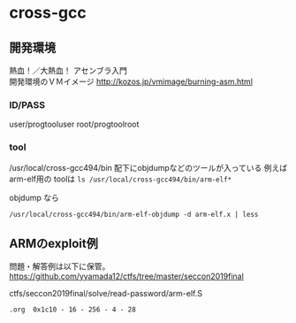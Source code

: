# cross-gcc

## 開発環境
熱血！／大熱血！ アセンブラ入門  
開発環境のＶＭイメージ
http://kozos.jp/vmimage/burning-asm.html

### ID/PASS
user/progtooluser
root/progtoolroot


### tool
/usr/local/cross-gcc494/bin 配下にobjdumpなどのツールが入っている
例えば arm-elf用の toolは `ls /usr/local/cross-gcc494/bin/arm-elf*` 

objdump なら
```
/usr/local/cross-gcc494/bin/arm-elf-objdump -d arm-elf.x | less
```


## ARMのexploit例
問題・解答例は以下に保管。 https://github.com/yyamada12/ctfs/tree/master/seccon2019final 

ctfs/seccon2019final/solve/read-password/arm-elf.S

```
.org  0x1c10 - 16 - 256 - 4 - 28
```

<!--stackedit_data:
eyJoaXN0b3J5IjpbLTQ5NDczOTIwMyw2MzEyMTU1ODksLTk0Nz
QyOTNdfQ==
-->